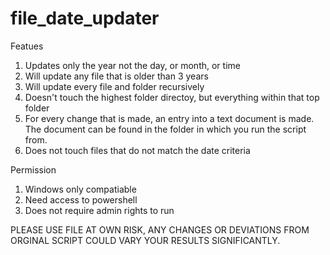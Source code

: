 # file_date_updater

Featues
1. Updates only the year not the day, or month, or time
2. Will update any file that is older than 3 years
3. Will update every file and folder recursively
4. Doesn't touch the highest folder directoy, but everything within that top folder
5. For every change that is made, an entry into a text document is made. The document can be found in the folder in which you run the script from.
6. Does not touch files that do not match the date criteria

Permission
1. Windows only compatiable
2. Need access to powershell
3. Does not require admin rights to run

PLEASE USE FILE AT OWN RISK, ANY CHANGES OR DEVIATIONS FROM ORGINAL SCRIPT COULD VARY YOUR RESULTS SIGNIFICANTLY.
